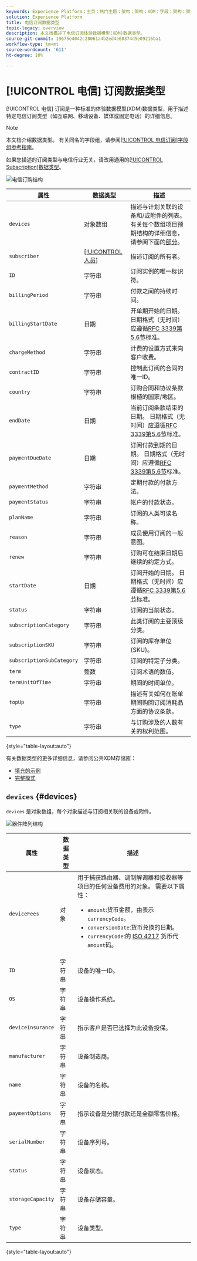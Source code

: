 ```yaml
---
keywords: Experience Platform；主页；热门主题；架构；架构；XDM；字段；架构；架构；电信；订阅；数据类型；数据类型；
solution: Experience Platform
title: 电信订阅数据类型
topic-legacy: overview
description: 本文档概述了电信订阅体验数据模型(XDM)数据类型。
source-git-commit: 19675e4042c28061a4b2ed4e68374d5e09216ba1
workflow-type: tm+mt
source-wordcount: '611'
ht-degree: 10%

---
```


# [!UICONTROL 电信] 订阅数据类型

[!UICONTROL 电信] 订阅是一种标准的体验数据模型(XDM)数据类型，用于描述特定电信订阅类型（如互联网、移动设备、媒体或固定电话）的详细信息。

>[!NOTE]
>
>本文档介绍数据类型。 有关同名的字段组，请参阅[[!UICONTROL 电信订阅]字段组参考指南](../field-groups/profile/telecom-subscription.md)。
>
>如果您描述的订阅类型与电信行业无关，请改用通用的[[!UICONTROL Subscription]数据类型](./subscription.md)。

![电信订购结构](../images/data-types/telecom-subscription/structure.png)

| 属性 | 数据类型 | 描述 |
| --- | --- | --- |
| `devices` | 对象数组 | 描述与计划关联的设备和/或附件的列表。 有关每个数组项目预期结构的详细信息，请参阅下面的[部分](#devices)。 |
| `subscriber` | [[!UICONTROL 人员]](./person.md) | 描述订阅的所有者。 |
| `ID` | 字符串 | 订阅实例的唯一标识符。 |
| `billingPeriod` | 字符串 | 付款之间的持续时间。 |
| `billingStartDate` | 日期 | 开单期开始的日期。 日期格式（无时间）应遵循[RFC 3339第5.6节](https://tools.ietf.org/html/rfc3339#section-5.6)标准。 |
| `chargeMethod` | 字符串 | 计费的设置方式来向客户收费。 |
| `contractID` | 字符串 | 控制此订阅的合同的唯一ID。 |
| `country` | 字符串 | 订购合同和协议条款根植的国家/地区。 |
| `endDate` | 日期 | 当前订阅条款结束的日期。 日期格式（无时间）应遵循[RFC 3339第5.6节](https://tools.ietf.org/html/rfc3339#section-5.6)标准。 |
| `paymentDueDate` | 日期 | 订阅付款到期的日期。 日期格式（无时间）应遵循[RFC 3339第5.6节](https://tools.ietf.org/html/rfc3339#section-5.6)标准。 |
| `paymentMethod` | 字符串 | 定期付款的付款方法。 |
| `paymentStatus` | 字符串 | 帐户的付款状态。 |
| `planName` | 字符串 | 订阅的人类可读名称。 |
| `reason` | 字符串 | 成员使用订阅的一般意图。 |
| `renew` | 字符串 | 订购可在结束日期后继续的约定方式。 |
| `startDate` | 日期 | 订阅开始的日期。 日期格式（无时间）应遵循[RFC 3339第5.6节](https://tools.ietf.org/html/rfc3339#section-5.6)标准。 |
| `status` | 字符串 | 订阅的当前状态。 |
| `subscriptionCategory` | 字符串 | 此类订阅的主要顶级分类。 |
| `subscriptionSKU` | 字符串 | 订阅的库存单位(SKU)。 |
| `subscriptionSubCategory` | 字符串 | 订阅的特定子分类。 |
| `term` | 整数 | 订阅术语的数值。 |
| `termUnitOfTime` | 字符串 | 期间的时间单位。 |
| `topUp` | 字符串 | 描述有关如何在账单期间购回订阅消耗品方面的协议条款。 |
| `type` | 字符串 | 与订购涉及的人数有关的权利范围。 |

{style=&quot;table-layout:auto&quot;}

有关数据类型的更多详细信息，请参阅公共XDM存储库：

* [填充的示例](https://github.com/adobe/xdm/blob/master/components/datatypes/industry-verticals/subscription.example.1.json)
* [完整模式](https://github.com/adobe/xdm/blob/master/components/datatypes/industry-verticals/subscription.schema.json)

## `devices` {#devices}

`devices` 是对象数组，每个对象描述与订阅相关联的设备或附件。

![器件阵列结构](../images/data-types/telecom-subscription/devices.png)

| 属性 | 数据类型 | 描述 |
| --- | --- | --- |
| `deviceFees` | 对象 | 用于捕获路由器、调制解调器和接收器等项目的任何设备费用的对象。 需要以下属性：<ul><li>`amount`:货币金额，由表示 `currencyCode`。</li><li>`conversionDate`:货币兑换的日期。</li><li>`currencyCode`:的 [ISO 4217](https://www.iso.org/iso-4217-currency-codes.html) 货币代 `amount`码。</li></ul> |
| `ID` | 字符串 | 设备的唯一ID。 |
| `OS` | 字符串 | 设备操作系统。 |
| `deviceInsurance` | 字符串 | 指示客户是否已选择为此设备投保。 |
| `manufacturer` | 字符串 | 设备制造商。 |
| `name` | 字符串 | 设备的名称。 |
| `paymentOptions` | 字符串 | 指示设备是分期付款还是全额零售价格。 |
| `serialNumber` | 字符串 | 设备序列号。 |
| `status` | 字符串 | 设备状态。 |
| `storageCapacity` | 字符串 | 设备存储容量。 |
| `type` | 字符串 | 设备类型。 |

{style=&quot;table-layout:auto&quot;}